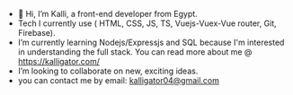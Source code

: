 - 👋 Hi, I’m Kalli, a front-end developer from Egypt.
- Tech I currently use ( HTML, CSS, JS, TS, Vuejs-Vuex-Vue router, Git, Firebase).
- I’m currently learning Nodejs/Expressjs and SQL because I'm interested in understanding the full stack. You can read more about me @ https://kalligator.com/
- I’m looking to collaborate on new, exciting ideas.
- you can contact me by email: kalligator04@gmail.com

<!---
Kalligator-dev/Kalligator-dev is a ✨ special ✨ repository because its `README.md` (this file) appears on your GitHub profile.
You can click the Preview link to take a look at your changes.
--->
